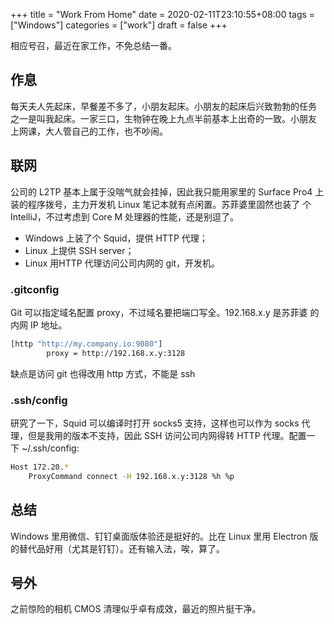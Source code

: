 +++
title = "Work From Home"
date = 2020-02-11T23:10:55+08:00
tags = ["Windows"]
categories = ["work"]
draft = false
+++

相应号召，最近在家工作，不免总结一番。

## 作息

每天夫人先起床，早餐差不多了，小朋友起床。小朋友的起床后兴致勃勃的任务
之一是叫我起床。一家三口，生物钟在晚上九点半前基本上出奇的一致。小朋友
上网课，大人管自己的工作，也不吵闹。

## 联网

公司的 L2TP 基本上属于没喘气就会挂掉，因此我只能用家里的 Surface Pro4
上装的程序拨号，主力开发机 Linux 笔记本就有点闲置。苏菲婆里固然也装了
个 IntelliJ，不过考虑到 Core M 处理器的性能，还是别逗了。

- Windows 上装了个 Squid，提供 HTTP 代理；
- Linux 上提供 SSH server；
- Linux 用HTTP 代理访问公司内网的 git，开发机。

### .gitconfig

Git 可以指定域名配置 proxy，不过域名要把端口写全。192.168.x.y 是苏菲婆
的内网 IP 地址。

~~~sh
[http "http://my.company.io:9080"]
        proxy = http://192.168.x.y:3128
~~~

缺点是访问 git 也得改用 http 方式，不能是 ssh

### .ssh/config

研究了一下，Squid 可以编译时打开 socks5 支持，这样也可以作为 socks 代
理，但是我用的版本不支持，因此 SSH 访问公司内网得转 HTTP 代理。配置一
下 ~/.ssh/config:

~~~sh
Host 172.20.*
    ProxyCommand connect -H 192.168.x.y:3128 %h %p
~~~

## 总结

Windows 里用微信、钉钉桌面版体验还是挺好的。比在 Linux 里用 Electron
版的替代品好用（尤其是钉钉）。还有输入法，唉，算了。

## 号外

之前惊险的相机 CMOS 清理似乎卓有成效，最近的照片挺干净。
